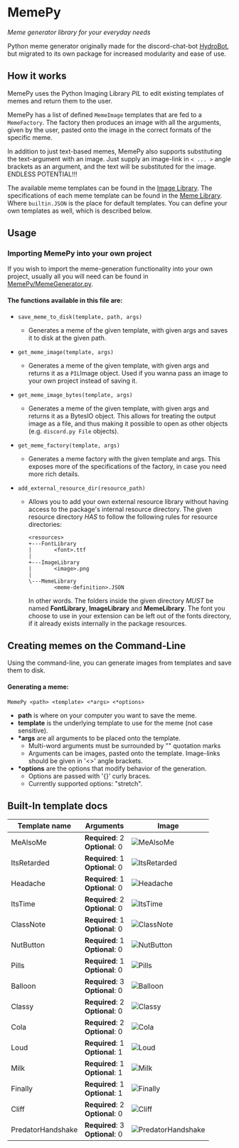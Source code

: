 # MemePy

*Meme generator library for your everyday needs*

Python meme generator originally made for the discord-chat-bot [HydroBot](https://github.com/julianbrandt/Hydrobot3), but migrated to its own package for increased modularity and ease of use.

## How it works

MemePy uses the Python Imaging Library *PIL* to edit existing templates of memes and return them to the user.

MemePy has a list of defined `MemeImage` templates that are fed to a `MemeFactory`. The factory then produces an image with all the arguments, given by the user, pasted onto the image in the correct formats of the specific meme.

In addition to just text-based memes, MemePy also supports substituting the text-argument with an image. Just supply an image-link in `< ... >` angle brackets as an argument, and the text will be substituted for the image. ENDLESS POTENTIAL!!!

The available meme templates can be found in the [Image Library](./MemePy/Resources/ImageLibrary). The specifications of each meme template can be found in the [Meme Library](./MemePy/Resources/MemeLibrary). Where `builtin.JSON` is the place for default templates. You can define your own templates as well, which is described below.

## Usage

### Importing MemePy into your own project

If you wish to import the meme-generation functionality into your own project, usually all you will need can be found in [MemePy/MemeGenerator.py](./MemePy/MemeGenerator.py). 

#### The functions available in this file are:

* `save_meme_to_disk(template, path, args)`

  * Generates a meme of the given template, with given args and saves it to disk at the given path.

* `get_meme_image(template, args)`

  * Generates a meme of the given template, with given args and returns it as a `PIL`Image object. Used if you wanna pass an image to your own project instead of saving it.

* `get_meme_image_bytes(template, args)`

  * Generates a meme of the given template, with given args and returns it as a BytesIO object. This allows for treating the output image as a file, and thus making it possible to open as other objects (e.g. `discord.py File` objects).

* `get_meme_factory(template, args)`

  * Generates a meme factory with the given template and args. This exposes more of the specifications of the factory, in case you need more rich details.

* `add_external_resource_dir(resource_path)`

  * Allows you to add your own external resource library without having access to the package's internal resource directory. The given resource directory *HAS* to follow the following rules for resource directories:

    ```
    <resources>
    +---FontLibrary
    |       <font>.ttf
    |
    +---ImageLibrary
    |       <image>.png
    |
    \---MemeLibrary
            <meme-definition>.JSON
    ```

    In other words. The folders inside the given directory *MUST* be named **FontLibrary**, **ImageLibrary** and **MemeLibrary**. The font you choose to use in your extension can be left out of the fonts directory, if it already exists internally in the package resources.



## Creating memes on the Command-Line

Using the command-line, you can generate images from templates and save them to disk.

#### Generating a meme:

```console
MemePy <path> <template> <*args> <*options>
```

- __path__ is where on your computer you want to save the meme.
- __template__ is the underlying template to use for the meme (not case sensitive).
- __\*args__ are all arguments to be placed onto the template.
  - Multi-word arguments must be surrounded by "" quotation marks
  - Arguments can be images, pasted onto the template. Image-links should be given in '<>' angle brackets.
- __\*options__ are the options that modify behavior of the generation.
  - Options are passed with '{}' curly braces.
  - Currently supported options: "stretch".
## Built-In template docs
| Template name          | Arguments       | Image |
| ------------- | --------------- | ----- |
| MeAlsoMe | **Required**: 2<br>**Optional**: 0 | ![MeAlsoMe](./Docs/Img/MeAlsoMe.jpg) |
| ItsRetarded | **Required**: 1<br>**Optional**: 0 | ![ItsRetarded](./Docs/Img/ItsRetarded.jpg) |
| Headache | **Required**: 1<br>**Optional**: 0 | ![Headache](./Docs/Img/Headache.jpg) |
| ItsTime | **Required**: 2<br>**Optional**: 0 | ![ItsTime](./Docs/Img/ItsTime.jpg) |
| ClassNote | **Required**: 1<br>**Optional**: 0 | ![ClassNote](./Docs/Img/ClassNote.jpg) |
| NutButton | **Required**: 1<br>**Optional**: 0 | ![NutButton](./Docs/Img/NutButton.jpg) |
| Pills | **Required**: 1<br>**Optional**: 0 | ![Pills](./Docs/Img/Pills.jpg) |
| Balloon | **Required**: 3<br>**Optional**: 0 | ![Balloon](./Docs/Img/Balloon.jpg) |
| Classy | **Required**: 2<br>**Optional**: 0 | ![Classy](./Docs/Img/Classy.jpg) |
| Cola | **Required**: 2<br>**Optional**: 0 | ![Cola](./Docs/Img/Cola.jpg) |
| Loud | **Required**: 1<br>**Optional**: 1 | ![Loud](./Docs/Img/Loud.jpg) |
| Milk | **Required**: 1<br>**Optional**: 1 | ![Milk](./Docs/Img/Milk.jpg) |
| Finally | **Required**: 1<br>**Optional**: 1 | ![Finally](./Docs/Img/Finally.jpg) |
| Cliff | **Required**: 2<br>**Optional**: 0 | ![Cliff](./Docs/Img/Cliff.jpg) |
| PredatorHandshake | **Required**: 3<br>**Optional**: 0 | ![PredatorHandshake](./Docs/Img/PredatorHandshake.jpg) |
